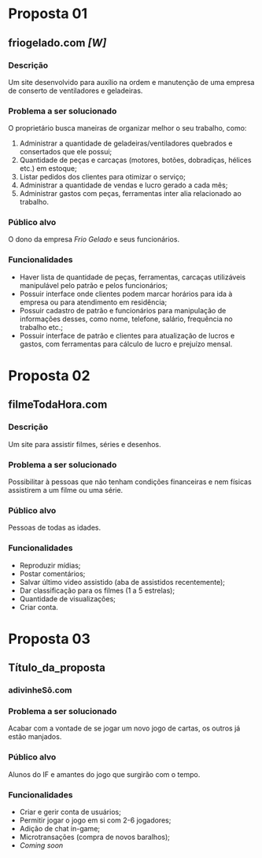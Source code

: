 # Proposta 01

## friogelado.com ***[W]***

### Descrição
Um site desenvolvido para auxílio na ordem e manutenção de uma empresa de conserto de ventiladores e geladeiras.

### Problema a ser solucionado
O proprietário busca maneiras de organizar melhor o seu trabalho, como:
1. Administrar a quantidade de geladeiras/ventiladores quebrados e consertados que ele possui;
1. Quantidade de peças e carcaças (motores, botões, dobradiças, hélices etc.) em estoque;
1. Listar pedidos dos clientes para otimizar o serviço;
1. Administrar a quantidade de vendas e lucro gerado a cada mês;
1. Administrar gastos com peças, ferramentas inter alia relacionado ao trabalho.

### Público alvo
O dono da empresa *Frio Gelado* e seus funcionários.

### Funcionalidades
* Haver lista de quantidade de peças, ferramentas, carcaças utilizáveis manipulável pelo patrão e pelos funcionários;
* Possuir interface onde clientes podem marcar horários para ida à empresa ou para atendimento em residência;
* Possuir cadastro de patrão e funcionários para manipulação de informações desses, como nome, telefone, salário, frequência no trabalho etc.;
* Possuir interface de patrão e clientes para atualização de lucros e gastos, com ferramentas para cálculo de lucro e prejuízo mensal.


# Proposta 02

## filmeTodaHora.com

### Descrição
Um site para assistir filmes, séries e desenhos.

### Problema a ser solucionado
Possibilitar à pessoas que não tenham condições financeiras e nem físicas assistirem a um filme ou uma série.

### Público alvo
Pessoas de todas as idades.

### Funcionalidades
* Reproduzir mídias;
* Postar comentários;
* Salvar último video assistido (aba de assistidos recentemente);
* Dar classificação para os filmes (1 a 5 estrelas);
* Quantidade de visualizações;
* Criar conta.

# Proposta 03

## Título_da_proposta

### adivinheSô.com

### Problema a ser solucionado
Acabar com a vontade de se jogar um novo jogo de cartas, os outros já estão manjados.

### Público alvo
Alunos do IF e amantes do jogo que surgirão com o tempo.

### Funcionalidades
* Criar e gerir conta de usuários;
* Permitir jogar o jogo em si com 2-6 jogadores;
* Adição de chat in-game;
* Microtransações (compra de novos baralhos);
* *Coming soon*